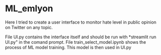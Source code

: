 # ML_emlyon
Here I tried to create a user interface to monitor hate level in public opinion on Twitter on any topic.

File UI.py contains the interface itself and should be run with *streamlit run UI.py" in the comand prompt.
File train_select_model.ipynb shows the process of ML model training. This model is then used in UI.py

